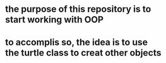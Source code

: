 # the purpose of this repository is to start working with OOP
# to accomplis so, the idea is to use the turtle class to creat other objects
